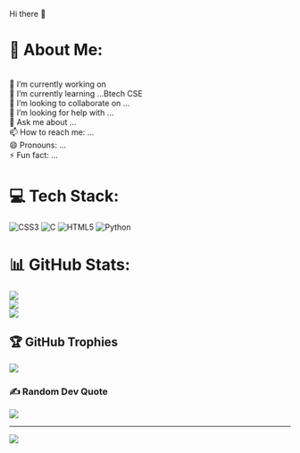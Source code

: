 Hi there 👋
# 💫 About Me:
<br>🔭 I’m currently working on <br>🌱 I’m currently learning ...Btech CSE<br>👯 I’m looking to collaborate on ...<br>🤔 I’m looking for help with ...<br>💬 Ask me about ...<br>📫 How to reach me: ...<br>😄 Pronouns: ...<br>⚡ Fun fact: ...<br>


# 💻 Tech Stack:
![CSS3](https://img.shields.io/badge/css3-%231572B6.svg?style=for-the-badge&logo=css3&logoColor=white) ![C](https://img.shields.io/badge/c-%2300599C.svg?style=for-the-badge&logo=c&logoColor=white) ![HTML5](https://img.shields.io/badge/html5-%23E34F26.svg?style=for-the-badge&logo=html5&logoColor=white) ![Python](https://img.shields.io/badge/python-3670A0?style=for-the-badge&logo=python&logoColor=ffdd54)
# 📊 GitHub Stats:
![](https://github-readme-stats.vercel.app/api?username=abishek17yadav&theme=vue-dark&hide_border=false&include_all_commits=false&count_private=false)<br/>
![](https://github-readme-streak-stats.herokuapp.com/?user=abishek17yadav&theme=vue-dark&hide_border=false)<br/>
![](https://github-readme-stats.vercel.app/api/top-langs/?username=abishek17yadav&theme=vue-dark&hide_border=false&include_all_commits=false&count_private=false&layout=compact)

## 🏆 GitHub Trophies
![](https://github-profile-trophy.vercel.app/?username=abishek17yadav&theme=onedark&no-frame=false&no-bg=true&margin-w=4)

### ✍️ Random Dev Quote
![](https://quotes-github-readme.vercel.app/api?type=horizontal&theme=radical)

---
[![](https://visitcount.itsvg.in/api?id=abishek17yadav&icon=0&color=0)](https://visitcount.itsvg.in)

<!-- Proudly created with GPRM ( https://gprm.itsvg.in ) -->
